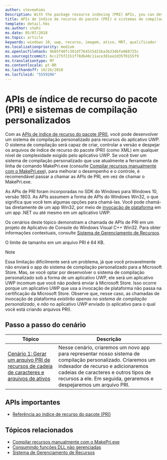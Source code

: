 ```yaml
---
author: stevewhims
Description: With the package resource indexing (PRI) APIs, you can develop a custom build system for your UWP app's resources. The build system will be able to create, version, and dump PRI files to whatever level of complexity your UWP app needs.
title: APIs de índice de recurso do pacote (PRI) e sistemas de compilação personalizados
template: detail.hbs
ms.author: stwhi
ms.date: 05/07/2018
ms.topic: article
keywords: windows 10, uwp, recurso, imagem, ativo, MRT, qualificador
ms.localizationpriority: medium
ms.openlocfilehash: 9b85f40fc391df764515d21ba3b334bfe068725c
ms.sourcegitcommit: 6cc275f2151f78db40c11ace381ee2d35f0155f9
ms.translationtype: MT
ms.contentlocale: pt-BR
ms.lasthandoff: 10/26/2018
ms.locfileid: "5559206"
---
```

# <a name="package-resource-indexing-pri-apis-and-custom-build-systems"></a>APIs de índice de recurso do pacote (PRI) e sistemas de compilação personalizados
Com as [APIs de índice de recurso do pacote (PRI)](https://msdn.microsoft.com/library/windows/desktop/mt845690), você pode desenvolver um sistema de compilação personalizado para recursos do aplicativo UWP. O sistema de compilação será capaz de criar, controlar a versão e despejar os arquivos de índice de recurso do pacote (PRI) (como XML) em qualquer nível de complexidade exigido pelo aplicativo UWP. Se você tiver um sistema de compilação personalizado que use atualmente a ferramenta de linha de comando MakePri.exe (consulte [Compilar recursos manualmente com o MakePri.exe](makepri-exe-command-options.md)), para melhorar o desempenho e o controle, é recomendável passar a chamar as APIs de PRI, em vez de chamar o MakePri.exe.

As APIs de PRI foram incorporadas no SDK do Windows para Windows 10, versão 1803. As APIs assumem a forma de APIs do Windows Win32, o que significa que você tem algumas opções para chamá-las. Você pode chamá-las diretamente de um app Win32, por meio de [invocação de plataforma](/dotnet/framework/interop/consuming-unmanaged-dll-functions?branch=live) em um app .NET ou até mesmo em um aplicativo UWP.

Os cenários deste tópico demonstram a chamada de APIs de PRI em um projeto de Aplicativo de Console do Windows Visual C++ Win32. Para obter informações contextuais, consulte [Sistema de Gerenciamento de Recursos](resource-management-system.md).

O limite de tamanho em um arquivo PRI é 64 KB.

> [!NOTE]
> Essa limitação dificilmente será um problema, já que você provavelmente não enviará o app do sistema de compilação personalizado para a Microsoft Store. Mas, se você optar por desenvolver o sistema de compilação personalizado sob a forma de um aplicativo UWP, ele será um aplicativo UWP incomum que você não poderá enviar à Microsoft Store. Isso ocorre porque um aplicativo UWP que usa a invocação de plataforma não passa na certificação da Microsoft Store. Observe que, nesse caso, as chamadas de invocação de plataforma *existirão apenas no sistema de compilação personalizado*, e *não* no aplicativo UWP enviado (o aplicativo para o qual você está criando arquivos PRI).

## <a name="scenario-walkthroughs"></a>Passo a passo do cenário
|Tópico|Descrição|
|-|-|
|[Cenário 1: Gerar um arquivo PRI de recursos de cadeia de caracteres e arquivos de ativos](pri-apis-scenario-1.md)|Nesse cenário, criaremos um novo app para representar nosso sistema de compilação personalizado. Criaremos um indexador de recurso e adicionaremos cadeias de caracteres e outros tipos de recursos a ele. Em seguida, geraremos e despejaremos um arquivo PRI.|

## <a name="important-apis"></a>APIs importantes
* [Referência ao índice de recurso do pacote (PRI)](https://msdn.microsoft.com/library/windows/desktop/mt845690)

## <a name="related-topics"></a>Tópicos relacionados
* [Compilar recursos manualmente com o MakePri.exe](makepri-exe-command-options.md)
* [Consumindo funções DLL não gerenciadas](/dotnet/framework/interop/consuming-unmanaged-dll-functions?branch=live)
* [Sistema de Gerenciamento de Recursos](resource-management-system.md)
